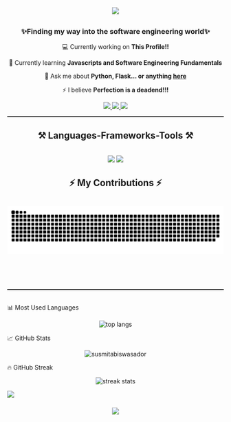 
<h1 align="center">
    <img src="https://readme-typing-svg.herokuapp.com/?font=Pacifico&size=40&color=F7B32B&center=true&vCenter=true&width=600&height=70&duration=3000&pause=1000&lines=Hi+There!+👋;+I'm+Susmita+Biswas!;" />
</h1>


<h3 align="center">✨Finding my way into the software engineering world✨</h3>



<div align="center">
 
 💻 Currently working on **This Profile!!**
 
 🌱 Currently learning **Javascripts and Software Engineering Fundamentals**

💬 Ask me about **Python, Flask... or anything [here](https://github.com/SusmitaBiswasAdor)**

⚡ I believe **Perfection is a deadend!!!**
 </div>
 
<div align="center"> 
  <a href="susmitaador@gmai.com">
    <img src="https://img.shields.io/badge/Gmail-333333?style=for-the-badge&logo=gmail&logoColor=red" />
  </a>
  <a href="www.linkedin.com/in/susmita-biswas-01a5b7267" target="_blank">
    <img src="https://img.shields.io/badge/LinkedIn-0077B5?style=for-the-badge&logo=linkedin&logoColor=white" target="_blank" />
  </a>
  <a href="https://github.com/SusmitaBiswasAdor" target="_blank">
     <img src="https://img.shields.io/badge/Portfolio-FF5722?style=for-the-badge&logo=todoist&logoColor=white" target="_blank" /> <!-- sqlite, safari, google-chrome are other good icon options -->
  </a>
</div>


<hr style="border: none; border-top: 1px solid black;">

<h2 align="center" >⚒️ Languages-Frameworks-Tools ⚒️</h2>
<br/>
<div align="center">
    <img src="https://skillicons.dev/icons?i=html,css,vscode,github,figma,git" />
    <img src="https://skillicons.dev/icons?i=python,javascript,mysql,flask" /><br>
</div>

<div align="center">
  <h2>⚡ My Contributions ⚡</h2>
  <br>
  <img alt="snake eating my contributions" src="https://raw.githubusercontent.com/salesp07/salesp07/output/github-contribution-grid-snake.svg" />
  
  <br/><br/><br/>
</div>

<hr style="border: none; border-top: 1px solid black;">
<br>
📊 Most Used Languages
<p align="center">
  <img width=325 align="center" src="https://github-readme-stats-salesp07.vercel.app/api/top-langs/?username=susmitabiswasador&langs_count=8&theme=dark&border_radius=10&size_weight=0.5&count_weight=0.5&exclude_repo=github-readme-stats&title_color=F7B32B&text_color=ffffff&bg_color=0d1117"" alt="top langs" />
 
</p>

📈 GitHub Stats
<p align="center">
  <img src="https://github-readme-stats.vercel.app/api?username=susmitabiswasador&show_icons=true&locale=en&theme=dark&rank_icon=github&border_radius=10&title_color=F7B32B&text_color=ffffff&bg_color=0d1117"" alt="susmitabiswasador" />
</p>

🔥 GitHub Streak
<p align="center">

<img width=390 src="https://github-readme-streak-stats.herokuapp.com/?user=SusmitaBiswasAdor&count_private=true&theme=dark&border_radius=10" alt="streak stats"/>

</p>
<img align="left" src="https://komarev.com/ghpvc/?username=susmitabiswasador&label=Profile%20views&color=F7B32B&style=flat" />
<br>

<div align="center">
<h3 align="center"> <strong>
    <img src="https://readme-typing-svg.herokuapp.com/?font=Pacifico&size=40&color=F7B32B&center=true&vCenter=true&width=600&height=70&duration=3000&pause=1000&lines=Thank+you+for+Visiting!!;" /> </strong>
</h3>
</div>








